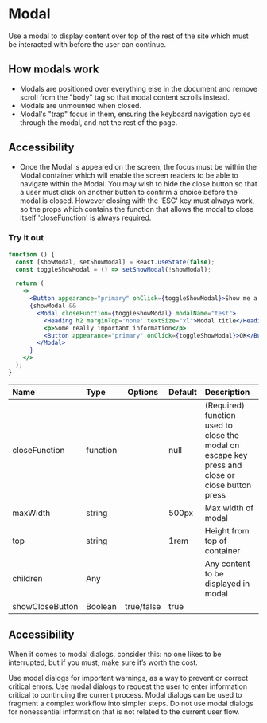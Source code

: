 # Modal

Use a modal to display content over top of the rest of the site which must be interacted with before the user can continue.

## How modals work

- Modals are positioned over everything else in the document and remove scroll from the "body" tag so that modal content scrolls instead.
- Modals are unmounted when closed.
- Modal's "trap" focus in them, ensuring the keyboard navigation cycles through the modal, and not the rest of the page.

## Accessibility

- Once the Modal is appeared on the screen, the focus must be within the Modal container which will enable the screen readers to be able to navigate within the Modal. You may wish to hide the close button so that a user must click on another button to confirm a choice before the modal is closed. However closing with the 'ESC' key must always work, so the props which contains the function that allows the modal to close itself 'closeFunction' is always required.

### Try it out

```.jsx
function () {
  const [showModal, setShowModal] = React.useState(false);
  const toggleShowModal = () => setShowModal(!showModal);

  return (
    <>
      <Button appearance="primary" onClick={toggleShowModal}>Show me a modal</Button>
      {showModal &&
        <Modal closeFunction={toggleShowModal} modalName="test">
          <Heading h2 marginTop='none' textSize="xl">Modal title</Heading>
          <p>Some really important information</p>
          <Button appearance="primary" onClick={toggleShowModal}>OK</Button>
        </Modal>
      }
    </>
  );
}
```

| Name            | Type     |  Options   | Default | Description                                                                                     |
| :-------------- | :------- | :--------: | :------ | :---------------------------------------------------------------------------------------------- |
| closeFunction   | function |            | null    | (Required) function used to close the modal on escape key press and close or close button press |
| maxWidth        | string   |            | 500px   | Max width of modal                                                                              |
| top             | string   |            | 1rem    | Height from top of container                                                                    |
| children        | Any      |            |         | Any content to be displayed in modal                                                            |
| showCloseButton | Boolean  | true/false | true    |

## Accessibility

When it comes to modal dialogs, consider this: no one likes to be interrupted, but if you must, make sure it’s worth the cost.

Use modal dialogs for important warnings, as a way to prevent or correct critical errors.
Use modal dialogs to request the user to enter information critical to continuing the current process.
Modal dialogs can be used to fragment a complex workflow into simpler steps.
Do not use modal dialogs for nonessential information that is not related to the current user flow.
